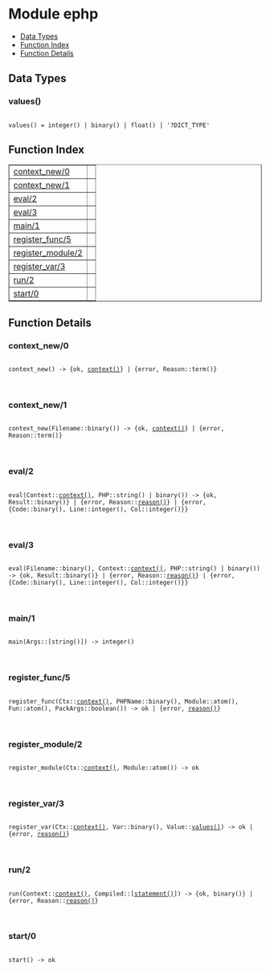 

# Module ephp #
* [Data Types](#types)
* [Function Index](#index)
* [Function Details](#functions)



<a name="types"></a>

## Data Types ##




### <a name="type-values">values()</a> ###



<pre><code>
values() = integer() | binary() | float() | '?DICT_TYPE'
</code></pre>


<a name="index"></a>

## Function Index ##


<table width="100%" border="1" cellspacing="0" cellpadding="2" summary="function index"><tr><td valign="top"><a href="#context_new-0">context_new/0</a></td><td></td></tr><tr><td valign="top"><a href="#context_new-1">context_new/1</a></td><td></td></tr><tr><td valign="top"><a href="#eval-2">eval/2</a></td><td></td></tr><tr><td valign="top"><a href="#eval-3">eval/3</a></td><td></td></tr><tr><td valign="top"><a href="#main-1">main/1</a></td><td></td></tr><tr><td valign="top"><a href="#register_func-5">register_func/5</a></td><td></td></tr><tr><td valign="top"><a href="#register_module-2">register_module/2</a></td><td></td></tr><tr><td valign="top"><a href="#register_var-3">register_var/3</a></td><td></td></tr><tr><td valign="top"><a href="#run-2">run/2</a></td><td></td></tr><tr><td valign="top"><a href="#start-0">start/0</a></td><td></td></tr></table>


<a name="functions"></a>

## Function Details ##

<a name="context_new-0"></a>

### context_new/0 ###


<pre><code>
context_new() -&gt; {ok, <a href="#type-context">context()</a>} | {error, Reason::term()}
</code></pre>
<br />


<a name="context_new-1"></a>

### context_new/1 ###


<pre><code>
context_new(Filename::binary()) -&gt; {ok, <a href="#type-context">context()</a>} | {error, Reason::term()}
</code></pre>
<br />


<a name="eval-2"></a>

### eval/2 ###


<pre><code>
eval(Context::<a href="#type-context">context()</a>, PHP::string() | binary()) -&gt; {ok, Result::binary()} | {error, Reason::<a href="#type-reason">reason()</a>} | {error, {Code::binary(), Line::integer(), Col::integer()}}
</code></pre>
<br />


<a name="eval-3"></a>

### eval/3 ###


<pre><code>
eval(Filename::binary(), Context::<a href="#type-context">context()</a>, PHP::string() | binary()) -&gt; {ok, Result::binary()} | {error, Reason::<a href="#type-reason">reason()</a>} | {error, {Code::binary(), Line::integer(), Col::integer()}}
</code></pre>
<br />


<a name="main-1"></a>

### main/1 ###


<pre><code>
main(Args::[string()]) -&gt; integer()
</code></pre>
<br />


<a name="register_func-5"></a>

### register_func/5 ###


<pre><code>
register_func(Ctx::<a href="#type-context">context()</a>, PHPName::binary(), Module::atom(), Fun::atom(), PackArgs::boolean()) -&gt; ok | {error, <a href="#type-reason">reason()</a>}
</code></pre>
<br />


<a name="register_module-2"></a>

### register_module/2 ###


<pre><code>
register_module(Ctx::<a href="#type-context">context()</a>, Module::atom()) -&gt; ok
</code></pre>
<br />


<a name="register_var-3"></a>

### register_var/3 ###


<pre><code>
register_var(Ctx::<a href="#type-context">context()</a>, Var::binary(), Value::<a href="#type-values">values()</a>) -&gt; ok | {error, <a href="#type-reason">reason()</a>}
</code></pre>
<br />


<a name="run-2"></a>

### run/2 ###


<pre><code>
run(Context::<a href="#type-context">context()</a>, Compiled::[<a href="#type-statement">statement()</a>]) -&gt; {ok, binary()} | {error, Reason::<a href="#type-reason">reason()</a>}
</code></pre>
<br />


<a name="start-0"></a>

### start/0 ###


<pre><code>
start() -&gt; ok
</code></pre>
<br />


